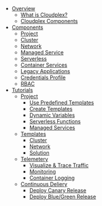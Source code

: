- [Overview](pages/user-guide/overview/product-overview.md)
  - [What is Cloudplex?](pages/user-guide/overview/what-is-cloudplex/what-is-cloudplex)
  - [Cloudplex Components](pages/user-guide/overview/cloudplex-components/cloudplex-components)
- [Components]()
  - [Project](pages/user-guide/components/project/project)
  - [Cluster](pages/user-guide/components/cluster/cluster)
  - [Network](pages/user-guide/components/network/network)
  - [Managed Service]()
  - [Serverless]()
  - [Container Services]()
  - [Legacy Applications]()
  - [Credentials Profile](pages/user-guide/components/credentials-profile/credentials-profile)
  - [RBAC]()
- [Tutorials](pages/user-guide/tutorials/tutorials)
  - [Project](pages/user-guide/tutorials/project/project)
    - [Use Predefined Templates](pages/user-guide/tutorials/project/use-predefined-templates/lab-1)
    - [Create Templates](pages/user-guide/tutorials/project/create-templates/lab-2)
    - [Dynamic Variables](pages/user-guide/tutorials/project/dynamic-variables/lab-3)
    - [Serverless Functions](pages/user-guide/tutorials/project/serverless-functions/lab-4)
    - [Managed Services](pages/user-guide/examples/project/lab-5/lab-5)
  - [Templates](pages/user-guide/tutorials/templates/templates)
    - [Cluster](pages/user-guide/tutorials/templates/cluster/cluster)
    - [Network](pages/user-guide/tutorials/templates/network/network)
    - [Solution](solution.md)
  - [Telemetery](pages/user-guide/examples/telemetry/telemetry)
    - [Visualize & Trace Traffic](pages/user-guide/examples/telemetry/cluster/cluster)
    - [Monitoring](pages/user-guide/examples/telemetry/network/network)
    - [Container Logging](pages/user-guide/examples/telemetry/network/network)
  - [Continuous Deliery](pages/user-guide/examples/cd/telemetry)
    - [Deploy Canary Release](pages/user-guide/examples/cd/cluster/cluster)
    - [Deploy Blue/Green Release](pages/user-guide/examples/cd/network/network)
